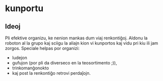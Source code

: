 # kunportu

## Ideoj

Pli efektive organizu, ke nenion mankas dum viaj renkontiĝoj. Aldonu la roboton al la grupo kaj sciigu la aliajn kion vi kunportos kaj vidu pri kiu ili jam zorgos. Speciale helpas por organizi:

* ludejon
* gufujon (por pli da diverseco en la teosortimento ;)),
* trinkomanĝonokto
* kaj post la renkontiĝo retrovi perdaĵojn.
